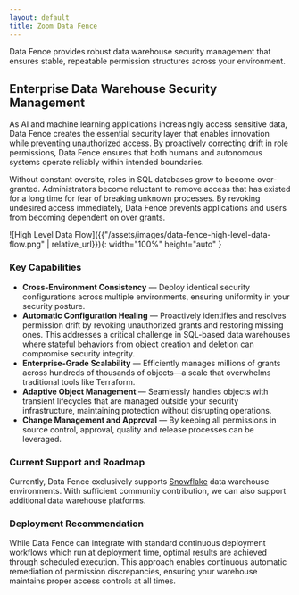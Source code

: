 ```yaml
---
layout: default
title: Zoom Data Fence
---
```



Data Fence provides robust data warehouse security management that ensures stable,
repeatable permission structures across your environment.

## Enterprise Data Warehouse Security Management

As AI and machine learning applications increasingly access sensitive data, Data Fence
creates the essential security layer that enables innovation while preventing unauthorized
access. By proactively correcting drift in role permissions, Data Fence ensures that 
both humans and autonomous systems operate reliably within intended boundaries. 

Without constant oversite, roles in SQL databases grow to become over-granted. Administrators
become reluctant to remove access that has existed for a long time for fear of breaking 
unknown processes. By revoking undesired access immediately, Data Fence prevents 
applications and users from becoming dependent on over grants.  

![High Level Data Flow]({{"/assets/images/data-fence-high-level-data-flow.png" | relative_url}}){: width="100%" height="auto" }

### Key Capabilities

* **Cross-Environment Consistency** — Deploy identical security configurations across
multiple environments, ensuring uniformity in your security posture.
* **Automatic Configuration Healing** — Proactively identifies and resolves permission drift
by revoking unauthorized grants and restoring missing ones. This addresses a critical
challenge in SQL-based data warehouses where stateful behaviors from object creation and
deletion can compromise security integrity.
* **Enterprise-Grade Scalability** — Efficiently manages millions of grants across hundreds
of thousands of objects—a scale that overwhelms traditional tools like Terraform.
* **Adaptive Object Management** — Seamlessly handles objects with transient lifecycles that
are managed outside your security infrastructure, maintaining protection without disrupting
operations.
* **Change Management and Approval** — By keeping all permissions in source control, 
approval, quality and release processes can be leveraged. 

### Current Support and Roadmap

Currently, Data Fence exclusively supports [Snowflake](https://www.snowflake.com) data warehouse environments. With
sufficient community contribution, we can also support additional data warehouse platforms.

### Deployment Recommendation

While Data Fence can integrate with standard continuous deployment workflows which run
at deployment time, optimal results are achieved through scheduled execution. This approach 
enables continuous automatic remediation of permission discrepancies, ensuring 
your warehouse maintains proper access controls at all times.
